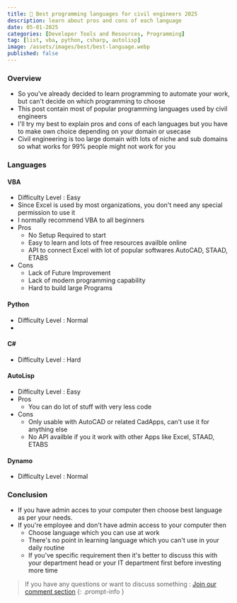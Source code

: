 ```yaml
---
title: 📖 Best programming languages for civil engineers 2025
description: learn about pros and cons of each language
date: 05-01-2025
categories: [Developer Tools and Resources, Programming]
tag: [list, vba, python, csharp, autolisp]
image: /assets/images/best/best-language.webp
published: false
---
```


### Overview
- So you've already decided to learn programming to automate your work, but can't decide on which programming to choose
- This post contain most of popular programming languages used by civil engineers
- I'll try my best to explain pros and cons of each languages but you have to make own choice depending on your domain or usecase
- Civil engineering is too large domain with lots of niche and sub domains so what works for 99% people might not work for you

### Languages

#### VBA
- Difficulty Level : Easy
- Since Excel is used by most organizations, you don't need any special permission to use it
- I normally recommend VBA to all beginners 
- Pros
  - No Setup Required to start
  - Easy to learn and lots of free resources availble online
  - API to connect Excel with lot of popular softwares AutoCAD, STAAD, ETABS
- Cons
  - Lack of Future Improvement
  - Lack of modern programming capability
  - Hard to build large Programs

#### Python
- Difficulty Level : Normal
- 

#### C#
- Difficulty Level : Hard

#### AutoLisp
- Difficulty Level : Easy
- Pros
  - You can do lot of stuff with very less code
- Cons
  - Only usable with AutoCAD or related CadApps, can't use it for anything else
  - No API availble if you it work with other Apps like Excel, STAAD, ETABS

#### Dynamo
- Difficulty Level : Normal

### Conclusion
- If you have admin acces to your computer then choose best language as per your needs.
- If you're employee and don't have admin access to your computer then
  - Choose language which you can use at work
  - There's no point in learning language which you can't use in your daily routine
  - If you've specific requirement then it's better to discuss this with your department head or your IT department first before investing more time


> If you have any questions or want to discuss something : [Join our comment section](https://www.amazon.in)
{: .prompt-info }